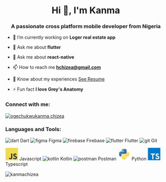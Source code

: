 <h1 align="center">Hi 👋, I'm Kanma</h1>
<h3 align="center">A passionate cross platform mobile developer from Nigeria</h3>

- 🔭 I’m currently working on **Loger real estate app**

- 💬 Ask me about **flutter**

- 💬 Ask me about **react-native**

- 📫 How to reach me **hchizea@gmail.com**

- 📄 Know about my experiences [See Resume](https://drive.google.com/file/d/10araYkUub25jhpQxJE7y5TGzA1wsHAHS/view?usp=sharing)

- ⚡ Fun fact **I love Grey's Anatomy**

<h3 align="left">Connect with me:</h3>
<p align="left">
<a href="https://www.linkedin.com/in/ogechukwukanma-chizea-42498461/" target="blank"><img align="center" src="https://raw.githubusercontent.com/rahuldkjain/github-profile-readme-generator/master/src/images/icons/Social/linked-in-alt.svg" alt="ogechukwukanma chizea" height="30" width="40" /></a>
</p>

<h3 align="left">Languages and Tools:</h3>

<p align="left"> <img src="https://www.vectorlogo.zone/logos/dartlang/dartlang-icon.svg" alt="dart" width="40" height="40"/> Dart <img src="https://www.vectorlogo.zone/logos/figma/figma-icon.svg" alt="figma" width="40" height="40"/> Figma <img src="https://www.vectorlogo.zone/logos/firebase/firebase-icon.svg" alt="firebase" width="40" height="40"/> Firebase  <img src="https://www.vectorlogo.zone/logos/flutterio/flutterio-icon.svg" alt="flutter" width="40" height="40"/> Flutter  <img src="https://www.vectorlogo.zone/logos/git-scm/git-scm-icon.svg" alt="git" width="40" height="40"/> Git </p>

<p align="left"> <img src="https://raw.githubusercontent.com/devicons/devicon/master/icons/javascript/javascript-original.svg" alt="javascript" width="40" height="40"/>  Javascript  <img src="https://www.vectorlogo.zone/logos/kotlinlang/kotlinlang-icon.svg" alt="kotlin" width="40" height="40"/> Kotlin <img src="https://www.vectorlogo.zone/logos/getpostman/getpostman-icon.svg" alt="postman" width="40" height="40"/>  Postman  <img src="https://raw.githubusercontent.com/devicons/devicon/master/icons/python/python-original.svg" alt="python" width="40" height="40"/>  Python  <img src="https://raw.githubusercontent.com/devicons/devicon/master/icons/typescript/typescript-original.svg" alt="typescript" width="40" height="40"/>  Typescript </p>

<p><img align="center" src="https://github-readme-stats.vercel.app/api/top-langs?username=kanmachizea&show_icons=true&locale=en&layout=compact" alt="kanmachizea" /></p>
